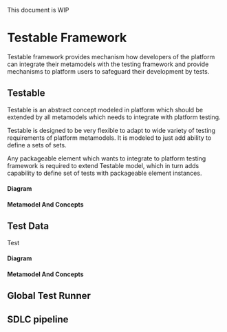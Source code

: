 This document is WIP

# Testable Framework

Testable framework provides mechanism how developers of the platform can integrate their metamodels with the testing
framework
and provide mechanisms to platform users to safeguard their development by tests.

## Testable

Testable is an abstract concept modeled in platform which should be extended by all metamodels which needs to integrate
with platform testing.

Testable is designed to be very flexible to adapt to wide variety of testing requirements of platform metamodels. It is
modeled to just add ability to define a sets of sets.

Any packageable element which wants to integrate to platform testing framework is required to extend Testable model,
which in turn adds capability to define set of tests with packageable element instances.

#### Diagram

#### Metamodel And Concepts

## Test Data

Test

#### Diagram

#### Metamodel And Concepts

## Global Test Runner

## SDLC pipeline
